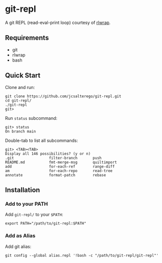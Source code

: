 # git-repl

A git REPL (read-eval-print loop) courtesy of [rlwrap](https://github.com/hanslub42/rlwrap).

## Requirements

* git
* rlwrap
* bash

## Quick Start

Clone and run:

```
git clone https://github.com/jcsalterego/git-repl.git
cd git-repl/
./git-repl
git>
```

Run `status` subcommand:

```
git> status
On branch main
```

Double-tab to list all subcommands:

```
git> <TAB><TAB>
Display all 146 possibilities? (y or n)
.git                filter-branch       push
README.md           fmt-merge-msg       quiltimport
add                 for-each-ref        range-diff
am                  for-each-repo       read-tree
annotate            format-patch        rebase
```

## Installation

### Add to your PATH

Add `git-repl/` to your `$PATH`:

```
export PATH="/path/to/git-repl:$PATH"
```

### Add as Alias

Add git alias:

```
git config --global alias.repl '!bash -c "/path/to/git-repl/git-repl"'
```

